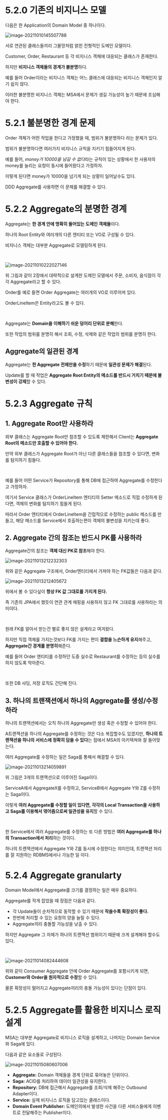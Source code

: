 # 5.2.0 기존의 비지니스 모델

다음은 한 Application의 Domain Model 중 하나이다.

![image-20211010145507788](../../images/image-20211010145507788.png)

서로 연관된 클래스들끼리 그물망처럼 얽힌 전형적인 도메인 모델이다.

Customer, Order, Restaurant 등 각 비지니스 객체에 대응되는 클래스가 존재한다.

하지만 **비지니스 객체들의 경계가 불분명**하다.

예를 들어 Order이라는 비지니스 객체는 어느 클래스에 대응되는 비지니스 객체인지 알기 쉽지 않다.

이러한 불분명한 비지니스 객체는 MSA에서 문제가 생길 가능성이 높기 때문에 조심해야 한다.

# 5.2.1 불분명한 경계 문제

Order 객체가 어떤 작업을 한다고 가정했을 때, 범위가 불분명하다 라는 문제가 있다.

범위가 불분명하다면 여러가지 비지니스 규칙을 지키기 힘들어지게 된다.

예를 들어, *money가 10000을 넘길 수 없다*라는 규칙이 있는 상황에서 한 사용자의 money를 늘리는 요청이 동시에 들어왔다고 가정하자.

이렇게 된다면 money가 10000을 넘기게 되는 상황이 일어날수도 있다.

DDD Aggregate를 사용하면 이 문제를 해결할 수 있다.

# 5.2.2 Aggregate의 분명한 경계

Aggregate는 **한 경계 안에 명확히 들어있는 도메인 객체들**이다.

하나의 Root Entity와 여러개의 다른 엔티티 또는 VO로 구성될 수 있다.

비지니스 객체는 대부분 Aggregate로 모델링하게 된다.

<br>

![image-20211010222027146](../../images/image-20211010222027146.png)

위 그림과 같이 2장에서 대략적으로 설계한 도메인 모델에서 주문, 소비자, 음식점이 각각 Aggregate라고 할 수 있다.

Order를 예로 들면 Order Aggregate는 여러개의 VO로 이루어져 있다.

OrderLineItem은 Entity라고도 볼 수 있다.

<br>

Aggregate는 **Domain을 이해하기 쉬운 덩어리 단위로 분해**한다.

또한 작업의 범위를 분명히 해서 조회, 수정, 삭제와 같은 작업의 범위를 분명히 한다.

## Aggregate의 일관된 경계

Aggregate는 **한 Aggregate 전체만을 수정**하기 때문에 **일관성 문제가 해결**된다.

Update를 할 때 작업은 **Aggregate Root Entity의 메소드를 반드시 거치기 때문에 불변성이 강제**할 수 있다.

# 5.2.3 Aggregate 규칙

## 1. Aggregate Root만 사용하라

외부 클래스는 Aggregate Root만 참조할 수 있도록 제한해서 Client는 **Aggregate Root의 메소드만 호출할 수 있어야 한다.**

만약 외부 클래스가 Aggregate Root가 아닌 다른 클래스들을 참조할 수 있다면, 변화를 탐지하기 힘들다.

<br>

예를 들어 어떤 Service가 Repository를 통해 DB에 접근하여 Aggregate를 수정한다고 가정하자.

여기서 Service 클래스가 OrderLineItem 엔티티의 Setter 메소드로 직접 수정하게 된다면, 객체의 변화를 탐지하기 힘들게 된다.

따라서 Order 엔티티에서 OrderLineItem을 간접적으로 수정하는 public 메소드를 만들고, 해당 메소드를 Service에서 호출하는편이 객체의 불변성을 지키는데 좋다.

## 2. Aggregate 간의 참조는 반드시 PK를 사용하라

Aggregate간의 참조는 **객체 대신 PK로 참조**해야 한다.

![image-20211013212232303](../../images/image-20211013212232303.png)

위와 같은 Aggregate 구조에서, Order엔티티에서 가져야 하는 FK값들은 다음과 같다.

![image-20211013212405672](../../images/image-20211013212405672.png)

위에서 볼 수 있다싶이 **항상 FK 값 그대로를 가지게 된다.**

즉 기존의 JPA에서 했듯이 연관 관계 매핑을 사용하지 않고 FK 그대로를 사용하라는 의미이다.

<br>

원래 FK를 알아서 받는건 별로 좋지 않은 설계라고 여겨왔다.

하지만 직접 객체를 가지는것보다 FK를 가지는 편이 **결합을 느슨하게 유지**해주고, **Aggregate간 경계를 분명히**해준다.

예를 들어 Order 엔티티를 수정하던 도중 실수로 Restaurant를 수정하는 등의 실수를 하지 않도록 막아준다.

<br>

또한 DB 샤딩, 저장 로직도 간단해 진다.

## 3. 하나의 트랜잭션에서 하나의 Aggregate를 생성/수정하라

하나의 트랜잭션에서는 오직 하나의 Aggregate만 생성 혹은 수정할 수 있어야 한다.

A트랜잭션을 하나의 Aggregate를 수정하는 것은 다소 복잡할수도 있겠지만, **하나의 트랜잭션을 하나의 서비스에 정확히 담을 수 있다**는 점에서 MSA의 아키텍쳐와 잘 들어맞는다.

여러 Aggregate를 수정하는 일은 Saga를 통해서 해결할 수 있다.

![image-20211013214059891](../../images/image-20211013214059891.png)

위 그림은 3개의 트랜잭션으로 이루어진 Saga이다.

ServiceA에서 AggregateX를 수정하고, ServiceB에서 Aggregate Y와 Z를 수정하는 Saga이다.

이렇게 **여러 Aggregate를 수정할 일이 있다면, 각각의 Local Transaction을 사용하고 Saga를 이용해서 엮어줌으로써 일관성을 유지**할 수 있다.

<br>

한 Service에서 여러 Aggregate를 수정하는 또 다른 방법은 **여러 Aggregate를 하나의 Transaction에서 처리**하는 것이다.

하나의 트랜잭션에서 Aggregate Y와 Z를 동시에 수정한다는 의미인데, 트랜잭션 처리를 잘 지원하는 RDBMS에서나 가능한 일 이다.

# 5.2.4 Aggregate granularty

Domain Model에서 Aggregate를 크기를 결정하는 일은 매우 중요하다.

Aggregate를 작게 잡았을 때 장점은 다음과 같다.

- 각 Update들이 순차적으로 동작할 수 있기 때문에 **작을수록 확장성이 좋다.**
- 한번에 처리할 수 있는 요청의 양을 늘릴 수 있다.
- Aggregate끼리 충돌할 가능성을 낮출 수 있다.

하지만 Aggregate 그 자체가 하나의 트랜잭션 범위이기 때문에 크게 설계해야 할수도 있다.

<br>

![image-20211014082444608](../../images/image-20211014082444608.png)

위와 같이 Consumer Aggregate 안에 Order Aggregate를 포함시키게 되면, **Customer와 Order을 원자적으로 수정**할 수 있다.

물론 확장성이 떨어지고 Aggregate끼리의 충돌 가능성이 있다는 단점이 있다.

# 5.2.5 Aggregate를 활용한 비지니스 로직 설계

MSA는 대부분 Aggregate로 비지니스 로직을 설계하고, 나머지는 Domain Service와 Saga에 있다.

다음과 같은 요소들로 구성된다.

![image-20211015080607006](../../images/image-20211015080607006.png)

- **Aggregate:** Domain 객체들을 경계 단위로 묶어놓은 단위이다.
- **Saga:** ACID를 처리하여 데이터 일관성을 유지한다.
- **Repository:** DB에 접근해서 Aggregate를 조회/삭제 해주는 Outbound Adapter이다.
- **Service:** 실제 비지니스 로직을 담고있는 클래스이다.
- **Domain Event Publisher:** 도메인의에서 발생한 사건을 다른 서비스들에게 이벤트로 전달해주는 Publisher이다.

